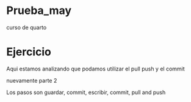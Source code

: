 # Prueba_may
curso de quarto

# Ejercicio 
Aqui estamos analizando que podamos utilizar el pull push y el commit 

nuevamente parte 2 

Los pasos son 
guardar, commit, escribir, commit, pull and push 
